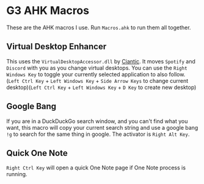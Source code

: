 # G3 AHK Macros
These are the AHK macros I use. Run `Macros.ahk` to run them all together.

## Virtual Desktop Enhancer
This uses the `VirtualDesktopAccessor.dll` by [Ciantic](https://github.com/Ciantic/VirtualDesktopAccessor). It moves `Spotify` and `Discord` with you as you change virtual desktops. You can use the `Right Windows Key` to toggle your currently selected application to also follow. (`Left Ctrl Key` + `Left Windows Key` + `Side Arrow Keys` to change current desktop)(`Left Ctrl Key` + `Left Windows Key` + `D Key` to create new desktop)

## Google Bang
If you are in a DuckDuckGo search window, and you can't find what you want, this macro will copy your current search string and use a google bang `!g` to search for the same thing in google. The activator is `Right Alt Key`.

## Quick One Note
`Right Ctrl Key` will open a quick One Note page if One Note process is running.